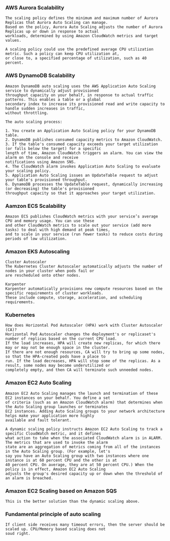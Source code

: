 ### AWS Aurora Scalability
    The scaling policy defines the minimum and maximum number of Aurora Replicas that Aurora Auto Scaling can manage. 
    Based on the policy, Aurora Auto Scaling adjusts the number of Aurora Replicas up or down in response to actual 
    workloads, determined by using Amazon CloudWatch metrics and target values.
    
    A scaling policy could use the predefined average CPU utilization metric. Such a policy can keep CPU utilization at, 
    or close to, a specified percentage of utilization, such as 40 percent.

### AWS DynamoDB Scalability
    Amazon DynamoDB auto scaling uses the AWS Application Auto Scaling service to dynamically adjust provisioned 
    throughput capacity on your behalf, in response to actual traffic patterns. This enables a table or a global 
    secondary index to increase its provisioned read and write capacity to handle sudden increases in traffic, 
    without throttling.
    
    The auto scaling process:

    1. You create an Application Auto Scaling policy for your DynamoDB table.
    2. DynamoDB publishes consumed capacity metrics to Amazon CloudWatch.
    3. If the table's consumed capacity exceeds your target utilization (or falls below the target) for a specific 
    length of time, Amazon CloudWatch triggers an alarm. You can view the alarm on the console and receive 
    notifications using Amazon SNS.
    4. The CloudWatch alarm invokes Application Auto Scaling to evaluate your scaling policy.
    5. Application Auto Scaling issues an UpdateTable request to adjust your table's provisioned throughput.
    6. DynamoDB processes the UpdateTable request, dynamically increasing (or decreasing) the table's provisioned 
    throughput capacity so that it approaches your target utilization.

### Aamzon ECS Scalability
    Amazon ECS publishes CloudWatch metrics with your service’s average CPU and memory usage. You can use these 
    and other CloudWatch metrics to scale out your service (add more tasks) to deal with high demand at peak times, 
    and to scale in your service (run fewer tasks) to reduce costs during periods of low utilization.

### Amazon EKS Autoscaling
    Cluster Autoscaler
    The Kubernetes Cluster Autoscaler automatically adjusts the number of nodes in your cluster when pods fail or 
    are rescheduled onto other nodes. 

    Karpenter
    Karpenter automatically provisions new compute resources based on the specific requirements of cluster workloads. 
    These include compute, storage, acceleration, and scheduling requirements.
    
### Kubernetes
    How does Horizontal Pod Autoscaler (HPA) work with Cluster Autoscaler (CA)?
    Horizontal Pod Autoscaler changes the deployment's or replicaset's number of replicas based on the current CPU load. 
    If the load increases, HPA will create new replicas, for which there may or may not be enough space in the cluster. 
    If there are not enough resources, CA will try to bring up some nodes, so that the HPA-created pods have a place to 
    run. If the load decreases, HPA will stop some of the replicas. As a result, some nodes may become underutilized or 
    completely empty, and then CA will terminate such unneeded nodes.

### Amazon EC2 Auto Scaling
    Amazon EC2 Auto Scaling manages the launch and termination of these EC2 instances on your behalf. You define a set 
    of criteria (such as an Amazon CloudWatch alarm) that determines when the Auto Scaling group launches or terminates 
    EC2 instances. Adding Auto Scaling groups to your network architecture helps make your application more highly 
    available and fault tolerant.
    
    A dynamic scaling policy instructs Amazon EC2 Auto Scaling to track a specific CloudWatch metric, and it defines 
    what action to take when the associated CloudWatch alarm is in ALARM. The metrics that are used to invoke the alarm 
    state are an aggregation of metrics coming from all of the instances in the Auto Scaling group. (For example, let's 
    say you have an Auto Scaling group with two instances where one instance is at 60 percent CPU and the other is at 
    40 percent CPU. On average, they are at 50 percent CPU.) When the policy is in effect, Amazon EC2 Auto Scaling 
    adjusts the group's desired capacity up or down when the threshold of an alarm is breached.
    
### Amazon EC2 Scaling based on Amazon SQS
    This is the better solution than the dynamic scaling above.
    
    
### Fundamental principle of auto scaling
    If client side receives many timeout errors, then the server should be scaled up. CPU/Memory based scaling does not 
    soud right.
    
